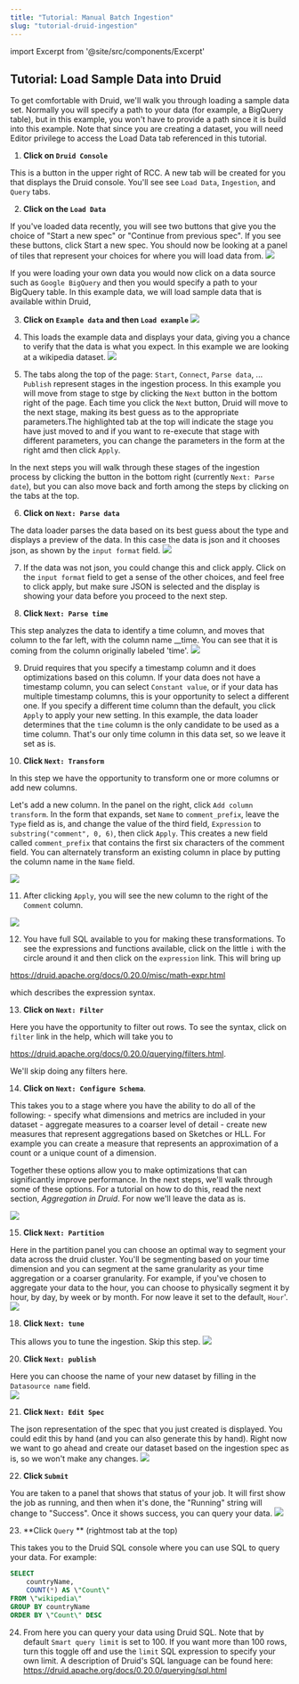 ```yaml
---
title: "Tutorial: Manual Batch Ingestion"
slug: "tutorial-druid-ingestion"
---
```

import Excerpt from '@site/src/components/Excerpt'

<Excerpt />

## Tutorial: Load Sample Data into Druid

To get comfortable with Druid, we'll walk you through loading a sample data set. Normally you will specify a path to your data (for example, a BigQuery table), but in this example, you won't have to provide a path since it is build into this example. Note that since you are creating a dataset, you will need Editor privilege to access the Load Data tab referenced in this tutorial.

1. **Click on `Druid Console`**

  This is a button in the upper right of RCC. A new tab will be created for you that displays the Druid console. You'll see see `Load Data`, `Ingestion`, and `Query` tabs.

2. **Click on the `Load Data`**

  If you've loaded data recently, you will see two buttons that give you the choice of "Start a new spec" or "Continue from previous spec".  If you see these buttons, click Start a new spec.
  You should now be looking at a panel of tiles that represent your choices for where you will load data from.
  ![](https://images.contentful.com/ve6smfzbifwz/1Wc2tDZT63TO9Xl9QWO9X8/c92848ef1d5b2975b1b434934623797c/9a44962-Screen_Shot_2021-06-08_at_4.23.17_PM.png)

If you were loading your own data you would now click on a data source such as `Google BigQuery` and then you would specify a path to your BigQuery table. In this example data, we will load sample data that is available within Druid,

3.  **Click on `Example data` and then `Load example`**
  ![](https://images.contentful.com/ve6smfzbifwz/4bOQtBeRVqYyknb9P17U7N/bbbff2252b4ee2dc40a5f59be7b62efe/f02cc48-connector_tiles_example_highlighted.png)

4. This loads the example data and displays your data, giving you a chance to verify that the data is what you expect. In this example we are looking at a wikipedia dataset.
  ![](https://images.contentful.com/ve6smfzbifwz/2461La1HOrJC6BKka5WMUq/ea77e5ea25be1d87039c9003e3667aed/e6e3af4-preview_data.png)

5. The tabs along the top of the page:  `Start`, `Connect`, `Parse data`, ... `Publish` represent stages in the ingestion process. In this example you will move from stage to stge by clicking the `Next` button in the bottom right of the page. Each time you click the `Next` button, Druid will move to the next stage, making its best guess as to the appropriate parameters.The highlighted tab at the top will indicate the stage you have just moved to and if you want to re-execute that stage with different parameters, you can change the parameters in the form at the right amd then click `Apply`. 

In the next steps you will walk through these stages of the ingestion process by clicking the button in the bottom right (currently `Next: Parse date`), but you can also move back and forth among the steps by clicking on the tabs at the top.
 
6. **Click on `Next: Parse data`**

  The data loader parses the data based on its best guess about the type and displays a preview of the data. In this case the data is json and it chooses json, as shown by the `input format` field. 
  ![](https://images.contentful.com/ve6smfzbifwz/52lcHkJbWufki3ZqXNFA7Y/8df09ab6166b381e52184ca048c4a25a/41bbfe7-data_parsed.png)

7. If the data was not json, you could change this and click apply. Click on the `input format` field to get a sense of the other choices, and feel free to click apply, but make sure JSON is selected and the display is showing your data before you proceed to the next step.

8. **Click `Next: Parse time`** 

  This step analyzes the data to identify a time column, and moves that column to the far left, with the column name __time. You can see that it is coming from the column originally labeled 'time'.
  ![](https://images.contentful.com/ve6smfzbifwz/3uSi84en0XiZYn09Yh26UO/5851a5156341b0fe4df04d5c381b099a/264cffe-time_parsed.png)

9. Druid requires that you specify a timestamp column and it does optimizations based on this column. If your data does not have a timestamp column, you can select `Constant value`, or if your data has multiple timestamp columns, this is your opportunity to select a different one. If you specify a different time column than the default, you click `Apply` to apply your new setting. In this example, the data loader determines that the `time` column is the only candidate to be used as a time column. That's our only time column in this data set, so we leave it set as is.

10. **Click `Next: Transform`** 

  In this step we have the opportunity to transform  one or more columns or add new columns. 
    
  Let's add a new column. In the panel on the right, click `Add column transform`. In the form that expands, set `Name` to `comment_prefix`, leave the `Type` field as is, and change the value of the third field, `Expression` to `substring("comment", 0, 6)`, then click `Apply`. This creates a new field called `comment_prefix` that contains the first six characters of the comment field. You can alternately transform an existing column in place by putting the column name in the `Name` field. 

  ![](https://images.contentful.com/ve6smfzbifwz/pfAikAp4ibilDLKkdlZod/bd4fa2323697c79858258237fb60c5a5/46b79b1-add_column_transform.png)

11. After clicking `Apply`, you will see the new column to the right of the `Comment` column. 

  ![](https://images.contentful.com/ve6smfzbifwz/3jk9SUDfmyMCHh0Svn1EFh/c6a889b55a15573324e2b5ca2898d5c8/73b9724-column_transform_added.png)

12. You have full SQL available to you for making these transformations. To see the expressions and functions available, click on the little `i` with the circle around it and then click on the `expression` link. This will bring up
    
  https://druid.apache.org/docs/0.20.0/misc/math-expr.html
  
  which describes the expression syntax.

13. **Click on `Next: Filter`**

  Here you have the opportunity to filter out rows. To see the syntax, click on `filter` link in the help, which will take you to 
  
  https://druid.apache.org/docs/0.20.0/querying/filters.html. 
  
  We'll skip doing any filters here.

14. **Click on `Next: Configure Schema`**. 

  This takes you to a stage where you have the ability to do all of the following:
    - specify what dimensions and metrics are included in your dataset
    - aggregate measures to a coarser level of detail
    - create new measures that represent aggregations based on Sketches or HLL. For example you can create a measure that represents an approximation of a count or a unique count of a dimension. 

  Together these options allow you to make optimizations that can significantly improve performance. In the next steps, we'll walk through some of these options. For a tutorial on how to do this, read the next section, *Aggregation in Druid*.  For now we'll leave the data as is.

  ![](https://images.contentful.com/ve6smfzbifwz/5saGUfn1CpJhHvO6xvw4MB/e43ade846983b3c91ee4587a5c33e252/0141846-configure_schema.png)
     
15. **Click `Next: Partition`** 

  Here in the partition panel you can choose an optimal way to segment your data across the druid cluster. You'll be segmenting based on your time dimension and you can segment at the same granularity as your time aggregation or a coarser granularity. For example, if you've chosen to aggregate your data to the hour, you can choose to physically segment it by hour, by day, by week or by month. For now leave it set to the default, `Hour`'.
  ![](https://images.contentful.com/ve6smfzbifwz/1WdBg7OarqcSi9aEXea2Fc/e3f8ccfa26b09d6c8d0495402396c2b9/d2f6c4f-partition.png)

18. **Click `Next: tune`**

  This allows you to tune the ingestion. Skip this step.
  ![](https://images.contentful.com/ve6smfzbifwz/4ggrFR2xwJb3NXlE9JCuoy/07b17641976462db94f8f9ca33f72a5b/401f64e-tune.png)

20. **Click `Next: publish`**

  Here you can choose the name of your new dataset by filling in the `Datasource name` field.  
  ![](https://images.contentful.com/ve6smfzbifwz/6maGn4iEuntWpkpeGgPfPH/db0bb3f8f0014ce28f6888cbeca46e4a/c3af47f-publish.png)

21. **Click `Next: Edit Spec`**

  The json representation of the spec that you just created is displayed. You could edit this by hand (and you can also generate this by hand). Right now we want to go ahead and create our dataset based on the ingestion spec as is, so we won't make any changes.
  ![](https://images.contentful.com/ve6smfzbifwz/3YEUfu5hY54FgFrqpTOC09/c10ceebd678205023f2610c6d6a63faa/3542288-spec.png)

22. **Click `Submit`** 

  You are taken to a panel that shows that status of your job. It will first show the job as running, and then when it's done, the "Running" string will change to "Success". Once it shows success, you can query your data.
  ![](https://images.contentful.com/ve6smfzbifwz/1hleIBAe17TojKZvfncv51/9139e448409650a8e91e744837eded08/9dc059d-running.png)

23. **Click `Query` ** (rightmost tab at the top)

  This takes you to the Druid SQL console where you can use SQL to query your data. For example:
  ```sql
  SELECT
      countryName,
      COUNT(*) AS \"Count\"
  FROM \"wikipedia\"
  GROUP BY countryName
  ORDER BY \"Count\" DESC
  ```

24. From here you can query your data using Druid SQL. Note that by default `Smart query limit` is set to 100. If you want more than 100 rows, turn this toggle off and use the `limit` SQL expression to specify your own limit. A description of Druid's SQL language can be found here: https://druid.apache.org/docs/0.20.0/querying/sql.html